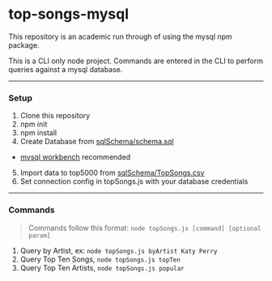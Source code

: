 # top-songs-mysql

This repository is an academic run through of using the mysql npm package.

This is a CLI only node project. Commands are entered in the CLI to perform queries against a mysql database.

---
### Setup

 1. Clone this repository
 2. npm init
 3. npm install
 4. Create Database from [sqlSchema/schema.sql](sqlSchema/schema.sql)
  * [mysql workbench](https://www.mysql.com/products/workbench/) recommended
 5. Import data to top5000 from [sqlSchema/TopSongs.csv](sqlSchema/TopSongs.csv)
 6. Set connection config in topSongs.js with your database credentials

---
### Commands

> Commands follow this format: `node topSongs.js [command] [optional param]`

 1. Query by Artist, ex: `node topSongs.js byArtist Katy Perry`
 2. Query Top Ten Songs, `node topSongs.js topTen`
 3. Query Top Ten Artists, `node topSongs.js popular`
